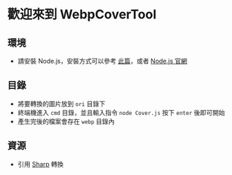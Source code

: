 # 歡迎來到 WebpCoverTool

## 環境
* 請安裝 Node.js，安裝方式可以參考 [此篇](https://www.ioa.tw/macOS/Node.js.html)，或者 [Node.js 官網](https://nodejs.org/en/)


## 目錄
* 將要轉換的圖片放到 `ori` 目錄下
* 終端機進入 `cmd` 目錄，並且輸入指令 `node Cover.js` 按下 `enter` 後即可開始
* 產生完後的檔案會存在 `webp` 目錄內

## 資源
* 引用 [Sharp](https://github.com/lovell/sharp) 轉換